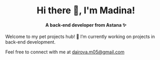 
<h1 align="center"> Hi there 👋, I'm Madina! </h1>

<h4 align="center">A back-end developer from Astana ✨</h4>

<p>Welcome to my pet projects hub! 🔭 I’m currently working on projects in back-end development.</p>
<p>Feel free to connect with me at <a href="mailto:dairova.m05@gmail.com">dairova.m05@gmail.com</a></p>
<!--
**matonyn/matonyn** is a ✨ _special_ ✨ repository because its `README.md` (this file) appears on your GitHub profile.

Here are some ideas to get you started:

- 🔭 I’m currently working on ...
- 🌱 I’m currently learning ...
- 👯 I’m looking to collaborate on ...
- 🤔 I’m looking for help with ...
- 💬 Ask me about ...
- 📫 How to reach me: ...
- 😄 Pronouns: ...
- ⚡ Fun fact: ...
-->
